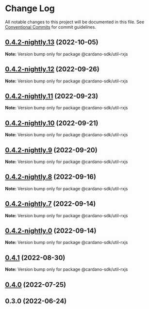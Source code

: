 # Change Log

All notable changes to this project will be documented in this file.
See [Conventional Commits](https://conventionalcommits.org) for commit guidelines.

## [0.4.2-nightly.13](https://github.com/input-output-hk/cardano-js-sdk/compare/@cardano-sdk/util-rxjs@0.4.2-nightly.12...@cardano-sdk/util-rxjs@0.4.2-nightly.13) (2022-10-05)

**Note:** Version bump only for package @cardano-sdk/util-rxjs





## [0.4.2-nightly.12](https://github.com/input-output-hk/cardano-js-sdk/compare/@cardano-sdk/util-rxjs@0.4.2-nightly.11...@cardano-sdk/util-rxjs@0.4.2-nightly.12) (2022-09-26)

**Note:** Version bump only for package @cardano-sdk/util-rxjs





## [0.4.2-nightly.11](https://github.com/input-output-hk/cardano-js-sdk/compare/@cardano-sdk/util-rxjs@0.4.2-nightly.10...@cardano-sdk/util-rxjs@0.4.2-nightly.11) (2022-09-23)

**Note:** Version bump only for package @cardano-sdk/util-rxjs





## [0.4.2-nightly.10](https://github.com/input-output-hk/cardano-js-sdk/compare/@cardano-sdk/util-rxjs@0.4.2-nightly.9...@cardano-sdk/util-rxjs@0.4.2-nightly.10) (2022-09-21)

**Note:** Version bump only for package @cardano-sdk/util-rxjs





## [0.4.2-nightly.9](https://github.com/input-output-hk/cardano-js-sdk/compare/@cardano-sdk/util-rxjs@0.4.2-nightly.8...@cardano-sdk/util-rxjs@0.4.2-nightly.9) (2022-09-20)

**Note:** Version bump only for package @cardano-sdk/util-rxjs





## [0.4.2-nightly.8](https://github.com/input-output-hk/cardano-js-sdk/compare/@cardano-sdk/util-rxjs@0.4.2-nightly.7...@cardano-sdk/util-rxjs@0.4.2-nightly.8) (2022-09-16)

**Note:** Version bump only for package @cardano-sdk/util-rxjs





## [0.4.2-nightly.7](https://github.com/input-output-hk/cardano-js-sdk/compare/@cardano-sdk/util-rxjs@0.4.1...@cardano-sdk/util-rxjs@0.4.2-nightly.7) (2022-09-14)

**Note:** Version bump only for package @cardano-sdk/util-rxjs





## [0.4.2-nightly.0](https://github.com/input-output-hk/cardano-js-sdk/compare/@cardano-sdk/util-rxjs@0.4.1...@cardano-sdk/util-rxjs@0.4.2-nightly.0) (2022-09-14)

**Note:** Version bump only for package @cardano-sdk/util-rxjs





## [0.4.1](https://github.com/input-output-hk/cardano-js-sdk/compare/@cardano-sdk/util-rxjs@0.4.0...@cardano-sdk/util-rxjs@0.4.1) (2022-08-30)

**Note:** Version bump only for package @cardano-sdk/util-rxjs





## [0.4.0](https://github.com/input-output-hk/cardano-js-sdk/compare/0.3.0...@cardano-sdk/util-rxjs@0.4.0) (2022-07-25)

## 0.3.0 (2022-06-24)
